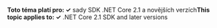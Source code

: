 <span data-ttu-id="84519-101">**Toto téma platí pro: ✓** sady SDK .NET Core 2.1 a novějších verzích</span><span class="sxs-lookup"><span data-stu-id="84519-101">**This topic applies to: ✓** .NET Core 2.1 SDK and later versions</span></span>